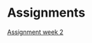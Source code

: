 # Assignments

[Assignment week 2](https://github.com/SuzannePluym/Assignments/blob/master/Assignment_week_2.ipynb)
